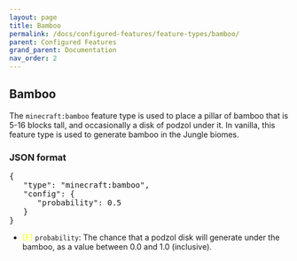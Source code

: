 ```yaml
---
layout: page
title: Bamboo
permalink: /docs/configured-features/feature-types/bamboo/
parent: Configured Features
grand_parent: Documentation
nav_order: 2
---
```


## Bamboo

<style>
ye {color:#FBFF55;font-weight:bold}
</style>

The `minecraft:bamboo` feature type is used to place a pillar of bamboo that is 5-16 blocks tall, and occasionally a disk of podzol under it. In vanilla, this feature type is used to generate bamboo in the Jungle biomes.

### JSON format

<pre>
{
   "type": "minecraft:bamboo",
   "config": {
      "probability": 0.5
   }
}
</pre>

* ‌<ye>[F]</ye> `probability`: The chance that a podzol disk will generate under the bamboo, as a value between 0.0 and 1.0 (inclusive).